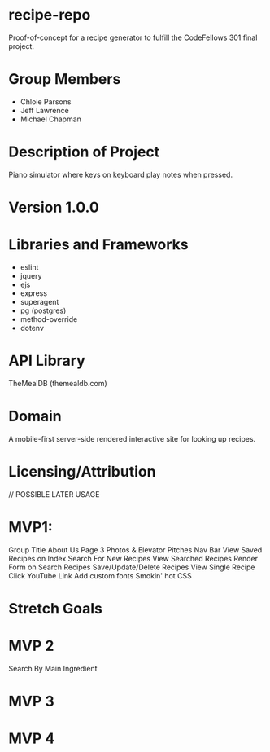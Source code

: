# recipe-repo

Proof-of-concept for a recipe generator to fulfill the CodeFellows 301 final project.

# Group Members
* Chloie Parsons
* Jeff Lawrence
* Michael Chapman

# Description of Project
Piano simulator where keys on keyboard play notes when pressed.

# Version 1.0.0
# Libraries and Frameworks
* eslint
* jquery
* ejs
* express
* superagent
* pg (postgres)
* method-override
* dotenv

# API Library
TheMealDB (themealdb.com)

# Domain
A mobile-first server-side rendered interactive site for looking up recipes.

# Licensing/Attribution
// POSSIBLE LATER USAGE

# MVP1:
Group Title
About Us Page
3 Photos & Elevator Pitches
Nav Bar
View Saved Recipes on Index
Search For New Recipes
View Searched Recipes
Render Form on Search Recipes
Save/Update/Delete Recipes
View Single Recipe
Click YouTube Link
Add custom fonts
Smokin' hot CSS

# Stretch Goals
# MVP 2
Search By Main Ingredient

# MVP 3

# MVP 4
